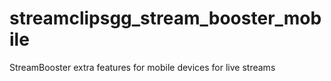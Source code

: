 # streamclipsgg_stream_booster_mobile
StreamBooster extra features for mobile devices for live streams
